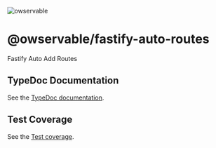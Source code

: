 ![owservable](https://avatars0.githubusercontent.com/u/87773159?s=75)

# @owservable/fastify-auto-routes

Fastify Auto Add Routes

## TypeDoc Documentation

See the <a href="https://owservable.github.io/fastify-auto-routes/docs/" target="_blank">TypeDoc documentation</a>.

## Test Coverage

See the <a href="https://owservable.github.io/fastify-auto-routes/coverage/" target="_blank">Test coverage</a>.
